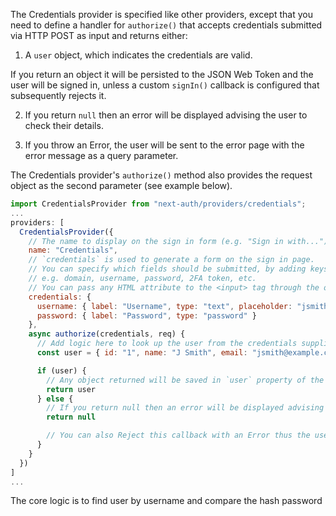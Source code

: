 The Credentials provider is specified like other providers, except that you need to define a handler for `authorize()` that accepts credentials submitted via HTTP POST as input and returns either:

1. A `user` object, which indicates the credentials are valid.

If you return an object it will be persisted to the JSON Web Token and the user will be signed in, unless a custom `signIn()` callback is configured that subsequently rejects it.

2. If you return `null` then an error will be displayed advising the user to check their details.
    
3. If you throw an Error, the user will be sent to the error page with the error message as a query parameter.
    

The Credentials provider's `authorize()` method also provides the request object as the second parameter (see example below).


```js
import CredentialsProvider from "next-auth/providers/credentials";
...
providers: [
  CredentialsProvider({
    // The name to display on the sign in form (e.g. "Sign in with...")
    name: "Credentials",
    // `credentials` is used to generate a form on the sign in page.
    // You can specify which fields should be submitted, by adding keys to the `credentials` object.
    // e.g. domain, username, password, 2FA token, etc.
    // You can pass any HTML attribute to the <input> tag through the object.
    credentials: {
      username: { label: "Username", type: "text", placeholder: "jsmith" },
      password: { label: "Password", type: "password" }
    },
    async authorize(credentials, req) {
      // Add logic here to look up the user from the credentials supplied
      const user = { id: "1", name: "J Smith", email: "jsmith@example.com" }

      if (user) {
        // Any object returned will be saved in `user` property of the JWT
        return user
      } else {
        // If you return null then an error will be displayed advising the user to check their details.
        return null

        // You can also Reject this callback with an Error thus the user will be sent to the error page with the error message as a query parameter
      }
    }
  })
]
...
```

The core logic is to find user by username and compare the hash password